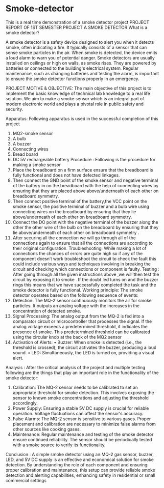 # Smoke-detector
This is a real time demonstration of a smoke detector project
PROJECT REPORT OF 1ST SEMESTER PROJECT
A SMOKE DETECTOR
What is a smoke detector?

A smoke detector is a safety device designed to alert you when it detects smoke, often indicating a fire. It typically consists of a sensor that can sense smoke particles in the air. When smoke is detected, the device emits a loud alarm to warn you of potential danger. Smoke detectors are usually installed on ceilings or high on walls, as smoke rises. They are powered by batteries or connected to the building's electrical system. Regular maintenance, such as changing batteries and testing the alarm, is important to ensure the smoke detector functions properly in an emergency.

PROJECT MOTIVE & OBJECTIVE:
The main objective of this project is to implement the basic knowledge of technical lab knowledge to a real life solution. We aim to make a smoke sensor which is an integral part of modern electronic world and plays a pivotal role in public safety and security.

Apparatus:
Following apparatus is used in the successful completion of this project
1.	MQ2-smoke sensor
2.	A bulb
3.	A buzzer 
4.	Connecting wires
5.	Bread board
6.	DC 5V rechargeable battery
Procedure :
Following is the procedure for making a smoke sensor 
1.	Place the breadboard on a firm surface ensure that the breadboard is fully functional and does not have defected linkages.
2.	Then connect the GND point of the smoke sensor and negative terminal of the battery in on the breadboard with the help of connecting wires by ensuring that they are placed above above/underneath of each other on breadboard symmetry.
3.	Then connect positive terminal of the battery,the VCC point on the smoke sensor, the positive terminal of buzzer and a bulb wire using connecting wires on the breadboard by ensuring that they lie above/underneath of each other on breadboard symmetry. 
4.	Connect the DO point with the negative terminal of the buzzer along the other the other wire of the bulb on the breadboard by ensuring that they lie above/underneath of each other on breadboard symmetry .
5.	After securing all the connection we will go through all of the connections again to ensure that all the connections are according to their original configuration.
Troubleshooting:
While making a lot of connections the chances of errors are quite high so if any of the component doesn’t work troubleshoot the circuit to check the fault this could include various ways and techniques involving in breaking the circuit and checking which connections or component is faulty.
Testing :
After going through all the given instructions above ,we will then test the circuit by exposing it to smoke . If the doubt led turns on and the buzzer rings this means that we have successfully completed the task and the smoke detector is fully functional.
Working principle:
The smoke detector operates based on the following sequence of events:
1.	Detection: The MQ-2 sensor continuously monitors the air for smoke particles. It outputs an analog voltage with the increases in the concentration of detected smoke.
2.	Signal Processing: The analog output from the MQ-2 is fed into a comparator circuit or microcontroller that processes the signal. If the analog voltage exceeds a predetermined threshold, it indicates the presence of smoke. This predetermined threshold can be calibrated using the circular knob at the back of the MQ2 sensor 
3.	Activation of Alerts:
•	Buzzer: When smoke is detected (i.e., the threshold is crossed), the circuit activates the buzzer, producing a loud sound.
•	LED: Simultaneously, the LED is turned on, providing a visual alert.

Analysis :
After the critical analysis of the project and multiple testing following are the things that play an important role in the functionality of the smoke detector:
1.	Calibration: The MQ-2 sensor needs to be calibrated to set an appropriate threshold for smoke detection. This involves exposing the sensor to known smoke concentrations and adjusting the threshold accordingly.
2.	Power Supply: Ensuring a stable 5V DC supply is crucial for reliable operation. Voltage fluctuations can affect the sensor's accuracy.
3.	False Alarms: The MQ-2 sensor is sensitive to various gases. Proper placement and calibration are necessary to minimize false alarms from other sources like cooking gases.
4.	Maintenance: Regular maintenance and testing of the smoke detector ensure continued reliability. The sensor should be periodically tested with a smoke source to verify its functionality.

Conclusion :
A simple smoke detector using an MQ-2 gas sensor, buzzer, LED, and 5V DC supply is an effective and economical solution for smoke detection. By understanding the role of each component and ensuring proper calibration and maintenance, this setup can provide reliable smoke detection and alerting capabilities, enhancing safety in residential or small commercial settings

